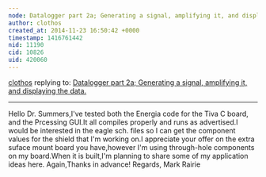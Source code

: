 ```yaml
---
node: Datalogger part 2a; Generating a signal, amplifying it, and displaying the data.
author: clothos
created_at: 2014-11-23 16:50:42 +0000
timestamp: 1416761442
nid: 11190
cid: 10826
uid: 420060
---
```




[clothos](../profile/clothos) replying to: [Datalogger part 2a; Generating a signal, amplifying it, and displaying the data.](../notes/JSummers/09-25-2014/datalogger-part-2a-generating-a-signal-amplifying-it-and-displaying-the-data)

----
Hello Dr. Summers,I've tested both the Energia code for the Tiva C board, and the Prcessing GUI.It all compiles properly and runs as advertised.I would be interested in the eagle sch. files so I can get the component values for the shield that I'm working on.I appreciate your offer on the extra suface mount
board you have,however I'm using through-hole components on my board.When it is built,I'm planning to share some of my application ideas here. Again,Thanks in advance!
   Regards, Mark Rairie